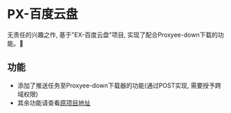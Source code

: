 # PX-百度云盘
无责任的兴趣之作, 基于"EX-百度云盘"项目, 实现了配合Proxyee-down下载的功能。:star2:
## 功能
- 添加了推送任务至Proxyee-down下载器的功能(通过POST实现, 需要授予跨域权限)
- 其余功能请查看[原项目地址](https://github.com/gxvv/ex-baiduyunpan/)
